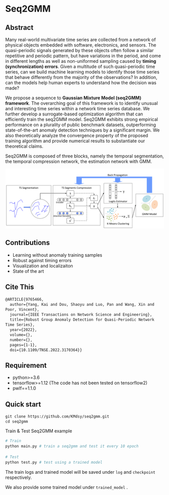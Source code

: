 # Seq2GMM

## Abstract

Many real-world multivariate time series are collected from a network of physical objects embedded with software, electronics, and sensors. The quasi-periodic signals generated by these objects often follow a similar repetitive and periodic pattern, but have variations in the period, and come in different lengths as well as non-uniformed sampling caused by **timing (synchronization) errors**. Given a multitude of such quasi-periodic time series, can we build machine learning models to identify those time series that behave differently from the majority of the observations? In addition, can the models help human experts to understand how the decision was made? 

We propose a sequence to **Gaussian Mixture Model (seq2GMM) framework**. The overarching goal of this framework is to identify unusual and interesting time series within a network time series database. We further develop a surrogate-based optimization algorithm that can efficiently train the seq2GMM model. Seq2GMM exhibits strong empirical performance on a plurality of public benchmark datasets, outperforming state-of-the-art anomaly detection techniques by a significant margin. We also theoretically analyze the convergence property of the proposed training algorithm and provide numerical results to substantiate our theoretical claims.

Seq2GMM is composed of three blocks, namely the temporal segmentation, the temporal compression network, the estimation network with GMM.

![Framework of seq2gmm](img/seq2gmm.png)


## Contributions

- Learning without anomaly training samples
- Robust against timing errors
- Visualization and localizaiton
- State of the art

## Cite This

```
@ARTICLE{9765466,
  author={Yang, Kai and Dou, Shaoyu and Luo, Pan and Wang, Xin and Poor, Vincent},
  journal={IEEE Transactions on Network Science and Engineering}, 
  title={Robust Group Anomaly Detection for Quasi-Periodic Network Time Series}, 
  year={2022},
  volume={},
  number={},
  pages={1-1},
  doi={10.1109/TNSE.2022.3170364}}
```

## Requirement

- python>=3.6
- tensorflow>=1.12 (The code has not been tested on tensorflow2)
- pwlf==1.1.0

## Quick start

```
git clone https://github.com/KMdsy/seq2gmm.git
cd seq2gmm
```

Train & Test Seq2GMM example

```python
# Train
python main.py # train a seq2gmm and test it every 10 epoch

# Test 
python test.py # test using a trained model
```

The train logs and trained model will be saved under `log` and  `checkpoint` respectively.

We also provide some trained model under `trained_model` .



